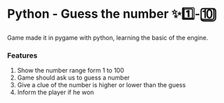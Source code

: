 # Python - Guess the number ✨1️⃣-🔟

Game made it in pygame with python, learning the basic of the engine.

### Features
 1. Show the number range form 1 to 100
 2. Game should ask us to guess a number
 3. Give a clue of the number is higher or lower than the guess
 4. Inform the player if he won
